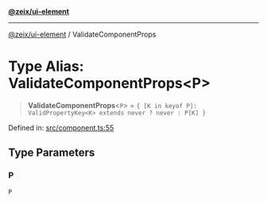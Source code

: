 [**@zeix/ui-element**](../README.md)

***

[@zeix/ui-element](../globals.md) / ValidateComponentProps

# Type Alias: ValidateComponentProps\<P\>

> **ValidateComponentProps**\<`P`\> = `{ [K in keyof P]: ValidPropertyKey<K> extends never ? never : P[K] }`

Defined in: [src/component.ts:55](https://github.com/zeixcom/ui-element/blob/e844a8875dcc0f1e1c331a07fc308d56d924c955/src/component.ts#L55)

## Type Parameters

### P

`P`
